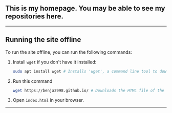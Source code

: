 ## This is my homepage. You may be able to see my repositories here.

----
## Running the site offline
To run the site offline, you can run the following commands:
1. Install `wget` if you don't have it installed:
   ```bash
   sudo apt install wget # Installs 'wget', a command line tool to download HTML files of sites.
   ```
2. Run this command
   ```bash
   wget https://benja2998.github.io/ # Downloads the HTML file of the site.
   ```
3. Open `index.html` in your browser.
----
